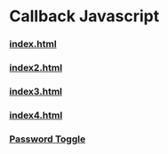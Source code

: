 # Callback Javascript

### [index.html](index.html)

### [index2.html](index2.html)

### [index3.html](index3.html)

### [index4.html](index4.html)

### [Password Toggle](password-toggle.html)